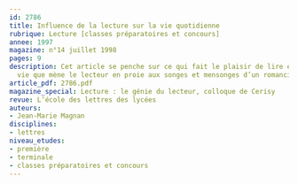 ```yaml
---
id: 2786
title: Influence de la lecture sur la vie quotidienne
rubrique: Lecture [classes préparatoires et concours]
annee: 1997
magazine: n°14 juillet 1998
pages: 9
description: Cet article se penche sur ce qui fait le plaisir de lire et sur la double
  vie que mène le lecteur en proie aux songes et mensonges d’un romancier…
article_pdf: 2786.pdf
magazine_special: Lecture : le génie du lecteur, colloque de Cerisy
revue: L’école des lettres des lycées
auteurs:
- Jean-Marie Magnan
disciplines:
- lettres
niveau_etudes:
- première
- terminale
- classes préparatoires et concours
---
```

